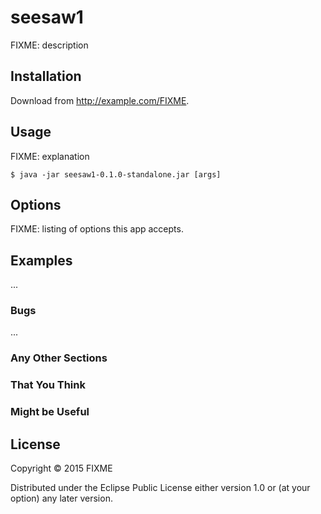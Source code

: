 # seesaw1

FIXME: description

## Installation

Download from http://example.com/FIXME.

## Usage

FIXME: explanation

    $ java -jar seesaw1-0.1.0-standalone.jar [args]

## Options

FIXME: listing of options this app accepts.

## Examples

...

### Bugs

...

### Any Other Sections
### That You Think
### Might be Useful

## License

Copyright © 2015 FIXME

Distributed under the Eclipse Public License either version 1.0 or (at
your option) any later version.
